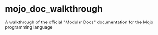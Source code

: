 # mojo_doc_walkthrough
A walkthrough of the official "Modular Docs" documentation for the Mojo programming language
